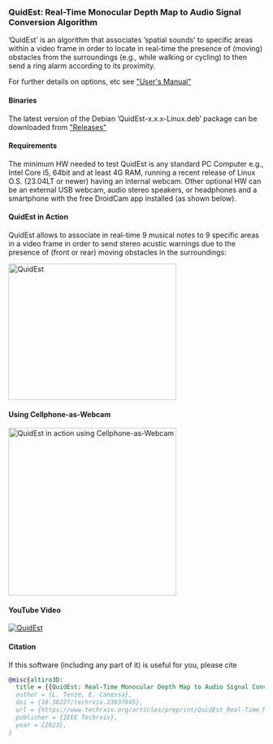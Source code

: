 ### QuidEst: Real-Time Monocular Depth Map to Audio Signal Conversion Algorithm

’QuidEst’ is an algorithm that associates ’spatial sounds’ to specific areas within a video frame in order to locate in real-time the presence of (moving) obstacles from the surroundings (e.g., while walking or cycling) to then send a ring alarm according to its proximity.

For further details on options, etc see ["User's Manual"](https://github.com/canessae/Quidest/blob/main/Quidest-UserManual-v1.pdf)

#### Binaries

The latest version of the Debian ’QuidEst-x.x.x-Linux.deb’ package can be downloaded from 
["Releases"](https://github.com/canessae/Quidest/releases)

#### Requirements

The minimum HW needed to test QuidEst is any standard PC Computer e.g., Intel Core i5, 64bit and at least 4G RAM, running a recent release of Linux O.S. (23.04LT or newer) having an internal webcam. Other optional HW can be an external USB webcam, audio stereo speakers, or headphones and a smartphone with the free DroidCam app installed (as shown below).

#### QuidEst in Action 

QuidEst allows to associate in real-time 9 musical notes to 9 specific areas in a video frame in order to send stereo acustic warnings due to the presence of (front or rear) moving obstacles in the surroundings:

<picture>
  <img alt="QuidEst" src="https://user-images.githubusercontent.com/84878752/252995972-953cd67a-0a73-42c8-b79a-7dce2876c26f.png" width="330" height="268">
</picture>

#### Using Cellphone-as-Webcam

<picture>
  <img alt="QuidEst in action using Cellphone-as-Webcam" src="https://user-images.githubusercontent.com/84878752/252998133-7c40c016-c68d-4356-9060-9dcd1b407103.png" width="330" height="330">
</picture>

#### YouTube Video

[![QuidEst](https://img.youtube.com/vi/fsVbh53SRio/0.jpg)](https://www.youtube.com/watch?v=fsVbh53SRio "QuidEst")


#### Citation

If this software (including any part of it) is useful for you, please cite

```bibtex
@misc{altiro3D:
  title = {{QuidEst: Real-Time Monocular Depth Map to Audio Signal Conversion Algorithm}},
  author = {L. Tenze, E. Canessa},
  doi = {10.36227/techrxiv.23937945},
  url = {https://www.techrxiv.org/articles/preprint/QuidEst_Real-Time_Monocular_Depth_Map_to_Audio_Signal_Conversion_Algorithm/23937945},
  publisher = {IEEE Techrxiv},
  year = {2023},
}

